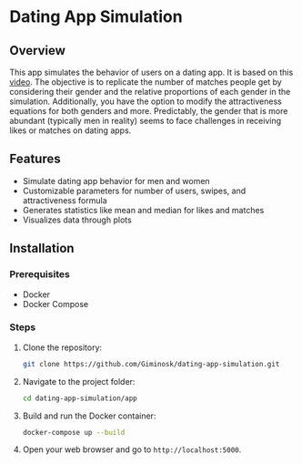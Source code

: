 # Dating App Simulation

## Overview

This app simulates the behavior of users on a dating app. It is based on this [video](https://www.youtube.com/watch?v=x3lypVnJ0HM). The objective is to replicate the number of matches people get by considering their gender and the relative proportions of each gender in the simulation. Additionally, you have the option to modify the attractiveness equations for both genders and more. Predictably, the gender that is more abundant (typically men in reality) seems to face challenges in receiving likes or matches on dating apps.

## Features

- Simulate dating app behavior for men and women
- Customizable parameters for number of users, swipes, and attractiveness formula
- Generates statistics like mean and median for likes and matches
- Visualizes data through plots

## Installation

### Prerequisites

- Docker
- Docker Compose

### Steps

1. Clone the repository:
    ```bash
    git clone https://github.com/Giminosk/dating-app-simulation.git
    ```

2. Navigate to the project folder:
    ```bash
    cd dating-app-simulation/app
    ```

3. Build and run the Docker container:
    ```bash
    docker-compose up --build
    ```

4. Open your web browser and go to `http://localhost:5000`.